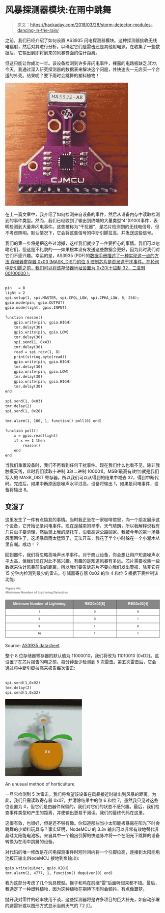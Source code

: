# 风暴探测器模块:在雨中跳舞

> 原文：<https://hackaday.com/2018/03/28/storm-detector-modules-dancing-in-the-rain/>

之前，我们已经介绍了如何设置 AS3935 闪电探测器模块。这种探测器接收无线电辐射，然后对其进行分析，以确定它们是雷击还是其他射电源。在收集了一些数据后，它输出到即将到来的风暴锋面的估计距离。

但这只能让你成功一半。该设备检测到许多非闪电事件，裸露的电路板缺乏*活力*。今天，我通过深入研究探测器的数据表来解决这个问题，并快速去一元店买一个合适的外壳。结果呢？要下雨时会跳舞的塑料植物！


[![](img/1018476caf529a1c910cae4dc3dd15a2.png)](https://hackaday.com/wp-content/uploads/2018/03/lightning_detector_recto_square.jpg)

在上一篇文章中，我介绍了如何检测来自设备的事件，然后从设备内存中读取检测到的事件类型。然而，我们已经收到了输出到终端的大量类型“4”(0100)事件，表明检测到大量非闪电事件。这些被称为“干扰器”，是芯片检测到的无线电信号，但不考虑照明。默认情况下，它会将这些信号的中断引脚拉高，并发送这些信号。

我们的第一步将是把这些过滤掉，这样我们就少了一件要担心的事情。我们可以忽略它们，但这是不礼貌的——如果根本没有发送这些数据会更好，因为此时我们对它们不感兴趣。幸运的是，AS3935 (PDF)的[数据手册描述了一种实现这一点的方法:存储器寄存器 0x03 (MASK_DIST)的位 5 控制芯片是否发送干扰事件。在轮询中断引脚之前，我们可以将该存储器地址设置为 0x20(十进制 32，二进制 00100000 ):](http://www.embeddedadventures.com/datasheets/AS3935_Datasheet_EN_v2.pdf)

```

pin   = 8
light = 2
spi.setup(1, spi.MASTER, spi.CPOL_LOW, spi.CPHA_LOW, 8, 256);
gpio.mode(pin, gpio.OUTPUT)
gpio.mode(light, gpio.INPUT)

function reason()
	gpio.write(pin, gpio.HIGH)
	tmr.delay(30)
	gpio.write(pin, gpio.LOW)
	tmr.delay(30)
	spi.send(1, 0x43)
	tmr.delay(30)
	read = spi.recv(1, 8)
	print(string.byte(read))
	gpio.write(pin, gpio.HIGH)
	tmr.delay(30)
	gpio.write(pin, gpio.LOW)
	tmr.delay(30)
	gpio.write(pin, gpio.HIGH)
	tmr.delay(30)
end

spi.send(1, 0x03)
tmr.delay(2)
spi.send(1, 0x20)

tmr.alarm(1, 100, 1, function() poll(0) end)

function poll()
	x = gpio.read(light)
	if x == 1 then 
		reason()
	end
end

```

当我们重置设备时，我们不再看到任何干扰事件。现在我们什么也看不见，除非我触摸天线，此时我们读取十进制 33(二进制 100001)。MSB(最高有效位)就是我们写入的 MASK_DIST 寄存器，所以我们可以从得到的结果中减去 32，得到中断代码。完成后，如果中断原因是噪声水平过高，设备将输出 1，如果是闪电事件，设备将输出 8。

## 变湿了

这里发生了一件有点尴尬的事情。当时我正坐在一家咖啡馆里，向一个朋友展示这个设备，它开始记录闪电事件。现在是越南的旱季，天气晴朗，所以我解释说我有几只虫子要清理，然后骑上我的摩托车，沿着高速公路回家。我被今年的第一场暴风雨困住了，这场暴风雨太猛烈了，无法开车，我花了半个小时躲在一个小灌木丛里自嘲。成功！？

回到器件，我们将忽略高噪声水平事件。对于商业设备，你会想让用户知道噪声水平太高，但我们现在对此不感兴趣。有趣的是知道风暴有多远。芯片需要收集一些数据来估计风暴前沿的距离，所以我们要告诉芯片不要向我们发出警报，除非它在 15 分钟内检测到最少的雷击。存储器寄存器 0x02 的位 4 和位 5 根据下表控制该功能:

![](img/a256d120eb18843a8804b42df017633c.png)

Source: [AS3935 datasheet](https://www.embeddedadventures.com/datasheets/AS3935_Datasheet_EN_v2.pdf)

整个 8 位存储器寄存器的默认值为 11000010，我们将改为 11010010 (0xD2)。这设置了在芯片报告闪电之前，每分钟至少检测到 5 次雷击。第五次雷击后，它会通过将中断引脚拉高来报告每次雷击:

```

spi.send(1,0x02)
tmr.delay(2)
spi.send(1,0xD2)

```

[![](img/a049a916b6f77b798cb495a65a0320eb.png)](https://hackaday.com/wp-content/uploads/2018/03/finished_lightning_plant_thumbnail_bright.png)

An unusual method of horticulture.

一旦它检测到 5 次雷击，我们将希望该设备在风暴接近时输出到风暴的距离。为此，我们只需读取寄存器 0x07，并清除结果中的位 6 和位 7。虽然我只见过这些位设置为 0，但它们是由器件保留的，我们对它们的状态不感兴趣。最后，我们检查事件类型和产生的距离，并使输出更易于阅读。我们的最终代码在这里。

这很有效，也很好，但是还不够有趣。你知道那些当小太阳能板暴露在阳光下时会跳舞的小塑料玩具吗？事实证明，NodeMCU 的 3.3v 输出可以非常有效地替代非晶硅太阳能电池板。来自其中一个输出引脚的快速脉冲将一个在阳光下跳舞的设备转换为在雨中跳舞的设备。

对代码的唯一修改是在闪电探测事件时短时间内将一个引脚拉高，连接到太阳能电池板正输出(NodeMCU 接地到负输出):

```
gpio.write(quiver, gpio.HIGH)
tmr.alarm(2, 4777, 1, function() dequiver(0) end)
```

我为这部分考虑了几个玩具模型。猴子和鸡在前缀“雷”后面听起来都不错。最后，我选定了一种塑料植物，因为这种植物在期待下雨时会颤抖，有点像噩梦。

抛开我对零件的轻率使用不谈，这些探测器将是许多项目的巨大补充，如自动部署的避雷针或以图形方式显示当前天气的 T2 灯。